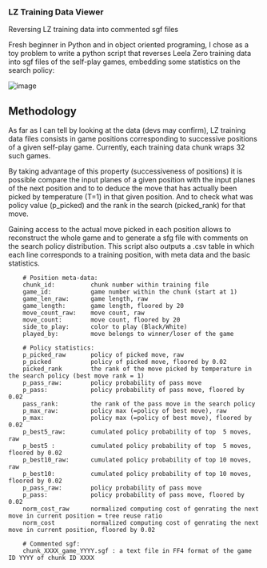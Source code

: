 ### LZ Training Data Viewer
Reversing LZ training data into commented sgf files

Fresh beginner in Python and in object oriented programing, I chose as a toy problem to write a python script that reverses Leela Zero training data into sgf files of the self-play games, embedding some statistics on the search policy:

![image](https://user-images.githubusercontent.com/37498331/46257726-b7b93a00-c4be-11e8-9a2f-978c3c632e3c.png)

## Methodology

As far as I can tell by looking at the data (devs may confirm), LZ training data files consists in game positions corresponding to successive positions of a given self-play game. Currently, each training data chunk wraps 32 such games.

By taking advantage of this property (successiveness of positions) it is possible compare the input planes of a given position with the input planes of the next position and to to deduce the move that has actually been picked by temperature (T=1) in that given position. And to check what was policy value (p_picked) and the rank in the search (picked_rank) for that move.

Gaining access to the actual move picked in each position allows to reconstruct the whole game and to generate a sfg file with comments on the search policy distribution. This script also outputs a .csv table in which each line corresponds to a training position, with meta data and the basic statistics.

```
    # Position meta-data:
    chunk_id:          chunk number within training file
    game_id:           game number within the chunk (start at 1)
    game_len_raw:      game length, raw
    game_length:       game length, floored by 20
    move_count_raw:    move count, raw
    move_count:        move count, floored by 20
    side_to_play:      color to play (Black/White)
    played_by:         move belongs to winner/loser of the game
    
    # Policy statistics:
    p_picked_raw       policy of picked move, raw
    p_picked           policy of picked move, floored by 0.02
    picked_rank        the rank of the move picked by temperature in the search policy (best move rank = 1)
    p_pass_raw:        policy probability of pass move
    p_pass:            policy probability of pass move, floored by 0.02
    pass_rank:         the rank of the pass move in the search policy 
    p_max_raw:         policy max (=policy of best move), raw
    p_max:             policy max (=policy of best move), floored by 0.02
    p_best5_raw:       cumulated policy probability of top  5 moves, raw
    p_best5 :          cumulated policy probability of top  5 moves, floored by 0.02
    p_best10_raw:      cumulated policy probability of top 10 moves, raw
    p_best10:          cumulated policy probability of top 10 moves, floored by 0.02
    p_pass_raw:        policy probability of pass move
    p_pass:            policy probability of pass move, floored by 0.02
    norm_cost_raw      normalized computing cost of genrating the next move in current position = tree reuse ratio
    norm_cost          normalized computing cost of genrating the next move in current position, floored by 0.02
    
    # Commented sgf:
    chunk_XXXX_game_YYYY.sgf : a text file in FF4 format of the game ID YYYY of chunk ID XXXX
```
